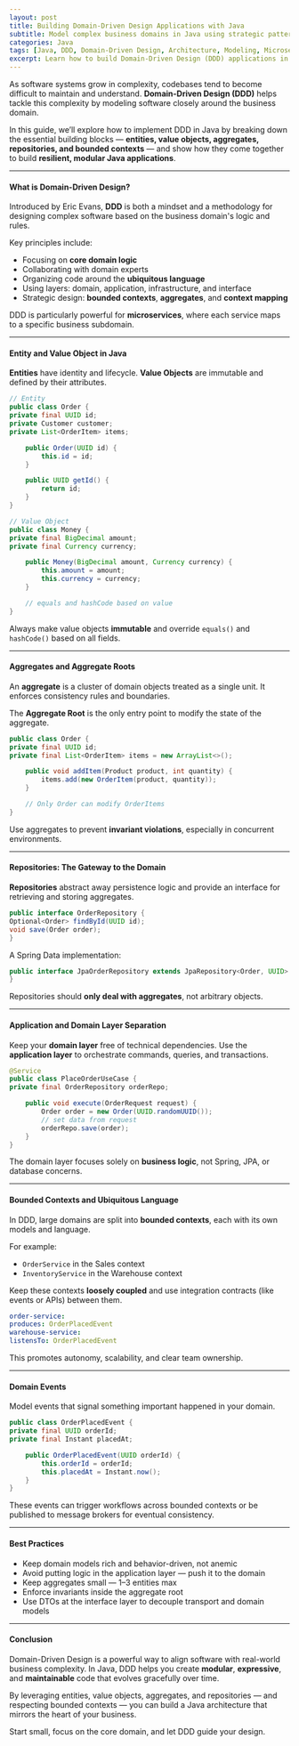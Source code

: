 ```yaml
---
layout: post
title: Building Domain-Driven Design Applications with Java
subtitle: Model complex business domains in Java using strategic patterns and DDD principles
categories: Java
tags: [Java, DDD, Domain-Driven Design, Architecture, Modeling, Microservices]
excerpt: Learn how to build Domain-Driven Design (DDD) applications in Java. Apply aggregates, value objects, repositories, and bounded contexts to solve complex business problems with clean, maintainable architecture.
---
```

As software systems grow in complexity, codebases tend to become difficult to maintain and understand. **Domain-Driven Design (DDD)** helps tackle this complexity by modeling software closely around the business domain.

In this guide, we’ll explore how to implement DDD in Java by breaking down the essential building blocks — **entities, value objects, aggregates, repositories, and bounded contexts** — and show how they come together to build **resilient, modular Java applications**.

---

#### What is Domain-Driven Design?

Introduced by Eric Evans, **DDD** is both a mindset and a methodology for designing complex software based on the business domain's logic and rules.

Key principles include:
- Focusing on **core domain logic**
- Collaborating with domain experts
- Organizing code around the **ubiquitous language**
- Using layers: domain, application, infrastructure, and interface
- Strategic design: **bounded contexts**, **aggregates**, and **context mapping**

DDD is particularly powerful for **microservices**, where each service maps to a specific business subdomain.

---

#### Entity and Value Object in Java

**Entities** have identity and lifecycle. **Value Objects** are immutable and defined by their attributes.

```java
// Entity
public class Order {
private final UUID id;
private Customer customer;
private List<OrderItem> items;

    public Order(UUID id) {
        this.id = id;
    }

    public UUID getId() {
        return id;
    }
}
```

```java
// Value Object
public class Money {
private final BigDecimal amount;
private final Currency currency;

    public Money(BigDecimal amount, Currency currency) {
        this.amount = amount;
        this.currency = currency;
    }

    // equals and hashCode based on value
}
```

Always make value objects **immutable** and override `equals()` and `hashCode()` based on all fields.

---

#### Aggregates and Aggregate Roots

An **aggregate** is a cluster of domain objects treated as a single unit. It enforces consistency rules and boundaries.

The **Aggregate Root** is the only entry point to modify the state of the aggregate.

```java
public class Order {
private final UUID id;
private final List<OrderItem> items = new ArrayList<>();

    public void addItem(Product product, int quantity) {
        items.add(new OrderItem(product, quantity));
    }

    // Only Order can modify OrderItems
}
```

Use aggregates to prevent **invariant violations**, especially in concurrent environments.

---

#### Repositories: The Gateway to the Domain

**Repositories** abstract away persistence logic and provide an interface for retrieving and storing aggregates.

```java
public interface OrderRepository {
Optional<Order> findById(UUID id);
void save(Order order);
}
```

A Spring Data implementation:

```java
public interface JpaOrderRepository extends JpaRepository<Order, UUID> {
}
```

Repositories should **only deal with aggregates**, not arbitrary objects.

---

#### Application and Domain Layer Separation

Keep your **domain layer** free of technical dependencies. Use the **application layer** to orchestrate commands, queries, and transactions.

```java
@Service
public class PlaceOrderUseCase {
private final OrderRepository orderRepo;

    public void execute(OrderRequest request) {
        Order order = new Order(UUID.randomUUID());
        // set data from request
        orderRepo.save(order);
    }
}
```

The domain layer focuses solely on **business logic**, not Spring, JPA, or database concerns.

---

#### Bounded Contexts and Ubiquitous Language

In DDD, large domains are split into **bounded contexts**, each with its own models and language.

For example:
- `OrderService` in the Sales context
- `InventoryService` in the Warehouse context

Keep these contexts **loosely coupled** and use integration contracts (like events or APIs) between them.

```yml
order-service:
produces: OrderPlacedEvent
warehouse-service:
listensTo: OrderPlacedEvent
```

This promotes autonomy, scalability, and clear team ownership.

---

#### Domain Events

Model events that signal something important happened in your domain.

```java
public class OrderPlacedEvent {
private final UUID orderId;
private final Instant placedAt;

    public OrderPlacedEvent(UUID orderId) {
        this.orderId = orderId;
        this.placedAt = Instant.now();
    }
}
```

These events can trigger workflows across bounded contexts or be published to message brokers for eventual consistency.

---

#### Best Practices

- Keep domain models rich and behavior-driven, not anemic
- Avoid putting logic in the application layer — push it to the domain
- Keep aggregates small — 1–3 entities max
- Enforce invariants inside the aggregate root
- Use DTOs at the interface layer to decouple transport and domain models

---

#### Conclusion

Domain-Driven Design is a powerful way to align software with real-world business complexity. In Java, DDD helps you create **modular**, **expressive**, and **maintainable** code that evolves gracefully over time.

By leveraging entities, value objects, aggregates, and repositories — and respecting bounded contexts — you can build a Java architecture that mirrors the heart of your business.

Start small, focus on the core domain, and let DDD guide your design.
